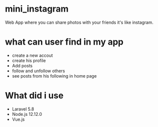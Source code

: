 # mini_instagram
Web App where you can share photos with your friends it's like instagram.

# what can user find in my app
* create a new accout
* create his profile
* Add posts
* follow and unfollow others
* see posts from his following in home page

# What did i use
* Laravel 5.8
* Node.js 12.12.0
* Vue.js


 
 

